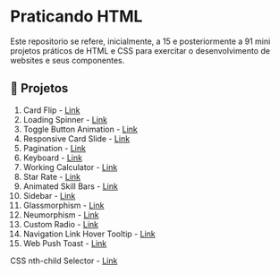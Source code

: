 # Praticando HTML

Este repositorio se refere, inicialmente, a 15 e posteriormente a 91 mini projetos práticos de HTML e CSS para exercitar o desenvolvimento de websites e seus componentes.

## 📝 Projetos

1.  Card Flip - [Link](https://youtu.be/c2lG_tExar4?si=EwiI1jPydMhEsS8N)
2.  Loading Spinner - [Link](https://youtu.be/htU3Xs5Nhvw?si=fx_WwWuFZ2F9gu0j)
3.  Toggle Button Animation - [Link](https://youtu.be/0ufvEYUx4Og?si=j0RfIpA8bsvVutp6)
4.  Responsive Card Slide - [Link](https://youtu.be/RGTtGYVStNk?si=VU7k-nOhEiFVv22B)
5.  Pagination - [Link](https://youtu.be/kJj8RR3SNTc?si=DIHw0LFeNSV5S-Rm)
6.  Keyboard - [Link](https://youtu.be/WlsY02Uka1Y?si=OMNPNmcP3GT2W86b)
7.  Working Calculator - [Link](https://youtu.be/vr-wU2UIPRI?si=qS8NB1XtOgI0jh0e)
8.  Star Rate - [Link](https://youtu.be/nHevX66GGbA?si=aczGFCnc9L1bTQJZ)
9.  Animated Skill Bars - [Link](https://youtu.be/0198ceyTVtg?si=V8SnX7W9-m7BroNi)
10. Sidebar - [Link](https://youtu.be/VU74s-XAn7M?si=qJeMIpHSOFmwTLQjS)
11. Glassmorphism - [Link](https://youtu.be/cn3BbO8z8Fk?si=WiPnvtA0BLXMqYMT)
12. Neumorphism - [Link](https://youtu.be/f67RESug2gM?si=9Hv35snVAL2PSSnX)
13. Custom Radio - [Link](https://youtu.be/9UZIv8lyaXA?si=ho4km1J56xLeS-X-)
14. Navigation Link Hover Tooltip - [Link](https://youtu.be/Gd_G4BFNHkQ?si=hj3bveyAcUCWZ8EA)
15. Web Push Toast - [Link](https://youtu.be/j8ljv_ps3H8?si=ywwz8qepx_FMOfKu)

CSS nth-child Selector - [Link](https://youtu.be/2curiPwewKI?si=jTXbWnSinhTS3eMn)
